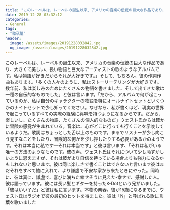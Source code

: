 ```yaml
---
title: "このレーベルは、レーベルの誕生以来、アメリカの音楽の伝統の巨大な作品であり、大きくて美しい、長い物語と巨大なアーティストの歌のようなアルバムです。"
date: 2019-12-28 03:32:12
categories:
- General
tags:
- "徹夜組"
header:
  image: /assets/images/20191228032842.jpg
  og_image: /assets/images/20191228032842.jpg
---
```


このレーベルは、レーベルの誕生以来、アメリカの音楽の伝統の巨大な作品であり、大きくて美しい、長い物語と巨大なアーティストの歌のようなアルバムです。私は物語が好きだからそれが大好きです。」そして、もちろん、彼の作詞作曲もあります。「多くの人々のように、私はストーリーテリングが大好きです。数年前、私は楽しみのためにたくさんの物語を書きました、そして出てきた歌は一種の自伝的なものでした」と彼は言います。「だから、アルバムで何が起こっているのか、私は自分のキャラクターの物語を特にオールナイトセットといくつかのナイトセットで少し知ってください。なぜなら、私が書くほど、現実の世界で起こっているすべての実際の経験に興味を持つようになるからです。だから、楽しいし、たくさんの物語、たくさんの個人的なものだ」ウェスト氏からは確かに冒険の感覚が生まれている。音楽は、心がどこに行っても行くことを示唆しているようだ。歌詞はちょっとした舌以上のものです。まるでリスナーが少し向こう見ずなことをしたり、冒険的な何かを少し押したりする必要があるかのようです。それは本当に私です—それは本当です」と彼は言います、「それは私がいる唯一の方法のようなものです。彼の声。ウェスト氏はそれについて少し恥ずかしいように思えますが、それは彼がより自信を持っている場合よりも強力になるかもしれないと思います。彼は同じ楽しさで書くことはできないと言います彼はまだそれをすべて袖に入れて、より謙虚で不安な家から来たときにやった。同時に、彼は真に、謙虚で、喜びに満ちた幸せそうに見えた-幸せで、感謝した人。彼は語っています。彼には長い髪とギターを持ったK-Dotという兄がいました。「彼はいい子だ」と彼は私に言います。本物の楽器。彼が15歳になるまでに、ウェスト氏はラジオで彼の最初のヒットを得ました。彼は「N」と呼ばれる歌に言葉を歌いました
